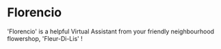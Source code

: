 # Florencio
'Florencio' is a helpful Virtual Assistant from your friendly neighbourhood flowershop, 'Fleur-Di-Lis' !
